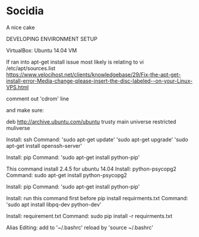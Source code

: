 # Socidia
A nice cake

DEVELOPING ENVIRONMENT SETUP

VirtualBox: Ubuntu 14.04 VM

If ran into apt-get install issue
  most likely is relating to vi /etc/apt/sources.list
  https://www.velocihost.net/clients/knowledgebase/29/Fix-the-apt-get-install-error-Media-change-please-insert-the-disc-labeled--on-your-Linux-VPS.html

  comment out 'cdrom' line

  and make sure:

  deb http://archive.ubuntu.com/ubuntu trusty main universe restricted muliverse

Install: ssh
Command:
  'sudo apt-get update'
  'sudo apt-get upgrade'
  'sudo apt-get install openssh-server'

Install: pip
Command: 'sudo apt-get install python-pip'

This command install 2.4.5 for ubuntu 14.04
Install: python-psycopg2
Command: sudo apt-get install python-psycopg2

Install: pip
Command: 'sudo apt-get install python-pip'

Install: run this command first before pip install requirments.txt
Command: 'sudo apt install libpq-dev python-dev'

Install: requirement.txt
Command: sudo pip install -r requirments.txt

Alias Editing:
add to '~/.bashrc'
reload by 'source ~/.bashrc'
